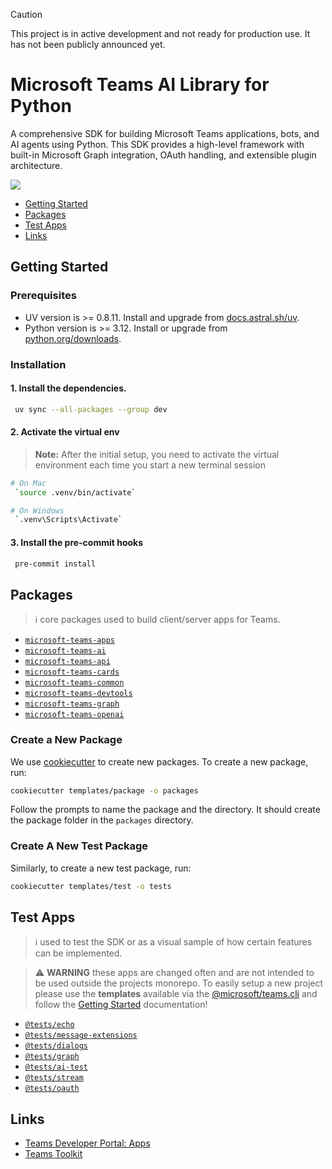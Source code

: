 > [!CAUTION]
> This project is in active development and not ready for production use. It has not been publicly announced yet.

# Microsoft Teams AI Library for Python

A comprehensive SDK for building Microsoft Teams applications, bots, and AI agents using Python. This SDK provides a high-level framework with built-in Microsoft Graph integration, OAuth handling, and extensible plugin architecture.

<a href="https://microsoft.github.io/teams-ai" target="_blank">
    <img src="https://img.shields.io/badge/📖 Getting Started-blue?style=for-the-badge" />
</a>

- [Getting Started](#getting-started)
- [Packages](#packages)
- [Test Apps](#test-apps)
- [Links](#links)

## Getting Started

### Prerequisites

- UV version is >= 0.8.11. Install and upgrade from [docs.astral.sh/uv](https://docs.astral.sh/uv/getting-started/installation/).
- Python version is >= 3.12.  Install or upgrade from [python.org/downloads](https://www.python.org/downloads/).

### Installation

#### 1. Install the dependencies.
```bash
 uv sync --all-packages --group dev
```

#### 2. Activate the virtual env
> **Note:** After the initial setup, you need to activate the virtual environment each time you start a new terminal session
```bash
# On Mac
 `source .venv/bin/activate`

# On Windows
 `.venv\Scripts\Activate`
```

#### 3. Install the pre-commit hooks
```bash
 pre-commit install
```

## Packages

> ℹ️ core packages used to build client/server apps for Teams.

- [`microsoft-teams-apps`](./packages/apps/README.md)
- [`microsoft-teams-ai`](./packages/ai/README.md)
- [`microsoft-teams-api`](./packages/api/README.md)
- [`microsoft-teams-cards`](./packages/cards/README.md)
- [`microsoft-teams-common`](./packages/common/README.md)
- [`microsoft-teams-devtools`](./packages/devtools/README.md)
- [`microsoft-teams-graph`](./packages/graph/README.md)
- [`microsoft-teams-openai`](./packages/openai/README.md)

### Create a New Package

We use [cookiecutter](https://cookiecutter.readthedocs.io/en/latest/README.html) to create new packages. To create a new package, run:

```bash
cookiecutter templates/package -o packages
```

Follow the prompts to name the package and the directory. It should create the package folder in the `packages` directory.

### Create A New Test Package

Similarly, to create a new test package, run:

```bash
cookiecutter templates/test -o tests
```

## Test Apps

> ℹ️ used to test the SDK or as a visual sample of how certain features can be implemented.

> ⚠️ **WARNING** these apps are changed often and are not intended to be used outside the
> projects monorepo. To easily setup a new project please use the **templates** available via
> the [@microsoft/teams.cli](https://www.npmjs.com/package/@microsoft/teams.cli) and follow the
> [Getting Started](https://microsoft.github.io/teams-ai/python/getting-started) documentation!

- [`@tests/echo`](./tests/echo/README.md)
- [`@tests/message-extensions`](./tests/message-extensions/README.md)
- [`@tests/dialogs`](./tests/dialogs/README.md)
- [`@tests/graph`](./tests/graph/README.md)
- [`@tests/ai-test`](./tests/ai-test/README.md)
- [`@tests/stream`](./tests/stream/README.md)
- [`@tests/oauth`](./tests/oauth/README.md)

## Links

- [Teams Developer Portal: Apps](https://dev.teams.microsoft.com/apps)
- [Teams Toolkit](https://www.npmjs.com/package/@microsoft/teamsapp-cli)
